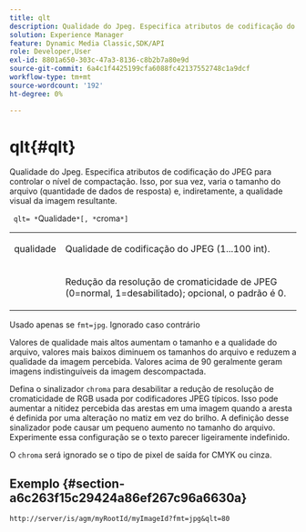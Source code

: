 ```yaml
---
title: qlt
description: Qualidade do Jpeg. Especifica atributos de codificação do JPEG para controlar o nível de compactação. Isso, por sua vez, varia o tamanho do arquivo (quantidade de dados de resposta) e, indiretamente, a qualidade visual da imagem resultante.
solution: Experience Manager
feature: Dynamic Media Classic,SDK/API
role: Developer,User
exl-id: 8801a650-303c-47a3-8136-c8b2b7a80e9d
source-git-commit: 6a4c1f4425199cfa6088fc42137552748c1a9dcf
workflow-type: tm+mt
source-wordcount: '192'
ht-degree: 0%

---
```


# qlt{#qlt}

Qualidade do Jpeg. Especifica atributos de codificação do JPEG para controlar o nível de compactação. Isso, por sua vez, varia o tamanho do arquivo (quantidade de dados de resposta) e, indiretamente, a qualidade visual da imagem resultante.

` qlt= *`Qualidade`*[, *`croma`*]`

<table id="simpletable_D080D15922CE4EF4B707282A4D45739A"> 
 <tr class="strow"> 
  <td class="stentry"> <p> <span class="codeph"> <span class="varname"> qualidade </span> </span> </p> </td> 
  <td class="stentry"> <p>Qualidade de codificação do JPEG (1...100 int). </p> </td> 
 </tr> 
 <tr class="strow"> 
  <td class="stentry"> <p> <span class="codeph"> <span class="varname"> </span> </span> </p> </td> 
  <td class="stentry"> <p>Redução da resolução de cromaticidade de JPEG (0=normal, 1=desabilitado); opcional, o padrão é 0. </p> </td> 
 </tr> 
</table>

Usado apenas se `fmt=jpg`. Ignorado caso contrário

Valores de qualidade mais altos aumentam o tamanho e a qualidade do arquivo, valores mais baixos diminuem os tamanhos do arquivo e reduzem a qualidade da imagem percebida. Valores acima de 90 geralmente geram imagens indistinguíveis da imagem descompactada.

Defina o sinalizador `chroma` para desabilitar a redução de resolução de cromaticidade de RGB usada por codificadores JPEG típicos. Isso pode aumentar a nitidez percebida das arestas em uma imagem quando a aresta é definida por uma alteração no matiz em vez do brilho. A definição desse sinalizador pode causar um pequeno aumento no tamanho do arquivo. Experimente essa configuração se o texto parecer ligeiramente indefinido.

O `chroma` será ignorado se o tipo de pixel de saída for CMYK ou cinza.

## Exemplo {#section-a6c263f15c29424a86ef267c96a6630a}

`http://server/is/agm/myRootId/myImageId?fmt=jpg&qlt=80`

